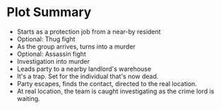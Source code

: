 # Plot Summary

* Starts as a protection job from a near-by resident
* Optional: Thug fight
* As the group arrives, turns into a murder
* Optional: Assassin fight
* Investigation into murder
* Leads party to a nearby landlord's warehouse
* It's a trap. Set for the individual that's now dead.
* Party escapes, finds the contact, directed to the real location.
* At real location, the team is caught investigating as the crime lord is waiting.